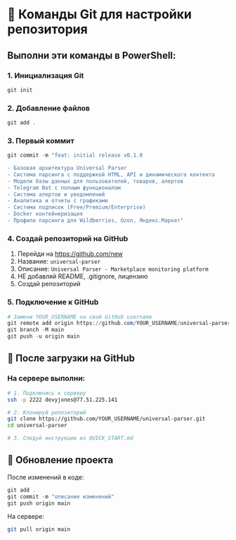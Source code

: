 # 🐙 Команды Git для настройки репозитория

## Выполни эти команды в PowerShell:

### 1. Инициализация Git
```powershell
git init
```

### 2. Добавление файлов
```powershell
git add .
```

### 3. Первый коммит
```powershell
git commit -m "feat: initial release v0.1.0

- Базовая архитектура Universal Parser
- Система парсинга с поддержкой HTML, API и динамического контента
- Модели базы данных для пользователей, товаров, алертов
- Telegram Bot с полным функционалом
- Система алертов и уведомлений
- Аналитика и отчеты с графиками
- Система подписок (Free/Premium/Enterprise)
- Docker контейнеризация
- Профили парсинга для Wildberries, Ozon, Яндекс.Маркет"
```

### 4. Создай репозиторий на GitHub
1. Перейди на https://github.com/new
2. Название: `universal-parser`
3. Описание: `Universal Parser - Marketplace monitoring platform`
4. НЕ добавляй README, .gitignore, лицензию
5. Создай репозиторий

### 5. Подключение к GitHub
```powershell
# Замени YOUR_USERNAME на свой GitHub username
git remote add origin https://github.com/YOUR_USERNAME/universal-parser.git
git branch -M main
git push -u origin main
```

## 🚀 После загрузки на GitHub

### На сервере выполни:
```bash
# 1. Подключись к серверу
ssh -p 2222 devyjones@77.51.225.141

# 2. Клонируй репозиторий
git clone https://github.com/YOUR_USERNAME/universal-parser.git
cd universal-parser

# 3. Следуй инструкции из QUICK_START.md
```

## 🔄 Обновление проекта

После изменений в коде:
```powershell
git add .
git commit -m "описание изменений"
git push origin main
```

На сервере:
```bash
git pull origin main
```

